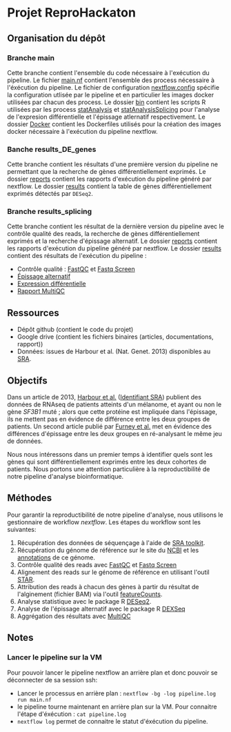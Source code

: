 # Projet ReproHackaton

## Organisation du dépôt

### Branche main

Cette branche contient l'ensemble du code nécessaire à l'exécution du pipeline. Le fichier [main.nf](https://github.com/hugovaysset/ReproHackaton/blob/main/main.nf) contient l'ensemble des process nécessaire à l'éxécution du pipeline. Le fichier de configuration [nextflow.config](https://github.com/hugovaysset/ReproHackaton/blob/main/nextflow.config) spécifie la configuration utlisée par le pipeline et en particulier les images docker utilisées par chacun des process. Le dossier [bin](https://github.com/hugovaysset/ReproHackaton/tree/main/bin) contient les scripts R utilisées par les process [statAnalysis](https://github.com/hugovaysset/ReproHackaton/blob/main/main.nf#L205) et [statAnalysisSplicing](https://github.com/hugovaysset/ReproHackaton/blob/main/main.nf#L225) pour l'analyse de l'expresion différentielle et l'épissage atlernatif respectivement. 
Le dossier [Docker](https://github.com/hugovaysset/ReproHackaton/tree/main/Docker) contient les Dockerfiles utilisés pour la création des images docker nécessaire à l'exécution du pipeline nextflow. 

### Banche results_DE_genes 
Cette branche contient les résultats d'une première version du pipeline ne permettant que la recherche de gènes différentiellement exprimés. 
Le dossier [reports](https://github.com/hugovaysset/ReproHackaton/tree/results_DE_genes/reports) contient les rapports d'exécution du pipeline généré par nextflow.
Le dossier [results](https://github.com/hugovaysset/ReproHackaton/tree/results_DE_genes/results/DE_genes) contient la table de gènes différentiellement exprimés détectés par `DESeq2`. 

### Branche results_splicing
Cette branche contient les résultat de la dernière version du pipeline avec le contrôle qualité des reads, la recherche de gènes différentiellement exprimés et la recherche d'épissage alternatif. 
Le dossier [reports](https://github.com/hugovaysset/ReproHackaton/tree/results_splicing/reports) contient les rapports d'exécution du pipeline généré par nextflow.
Le dossier [results](https://github.com/hugovaysset/ReproHackaton/tree/results_splicing/results) contient des résultats de l'exécution du pipeline : 
- Contrôle qualité : [FastQC](https://github.com/hugovaysset/ReproHackaton/tree/results_splicing/results/fastqc_results) et [Fastq Screen](https://github.com/hugovaysset/ReproHackaton/tree/results_splicing/results/fqscreen_results)
- [Épissage alternatif](https://github.com/hugovaysset/ReproHackaton/tree/results_splicing/results/DE_splicing)
- [Expression différentielle](https://github.com/hugovaysset/ReproHackaton/tree/results_splicing/results/DE_genes)
- [Rapport MultiQC](https://github.com/hugovaysset/ReproHackaton/tree/results_splicing/results/multiqc_results)

## Ressources
- Dépôt github (contient le code du projet)
- Google drive (contient les fichiers binaires (articles, documentations, rapport))
- Données: issues de Harbour et al. (Nat. Genet. 2013) disponibles au [SRA](https://www.ncbi.nlm.nih.gov/Traces/study/?acc=SRP017413&o=acc_s%3Aa).

## Objectifs
Dans un article de 2013, [Harbour et al.](https://drive.google.com/file/d/1mR2oxIx7IG2UqzZr1kt1vVCcWvMr6b8B/view?usp=sharing) ([Identifiant SRA](https://trace.ncbi.nlm.nih.gov/Traces/sra/?study=SRP017413)) publient des données de RNAseq de patients atteints d'un mélanome, et ayant ou non le gène *SF3B1* muté ; alors que cette protéine est impliquée dans l'épissage, ils ne mettent pas en évidence de différence entre les deux groupes de patients. Un second article publié par [Furney et al.](https://drive.google.com/file/d/1MSxQ1XNcuXBHLKFrOiXP3Xhky4Q00pmb/view?usp=sharing) met en évidence des différences d'épissage entre les deux groupes en ré-analysant le même jeu de données.

Nous nous intéressons dans un premier temps à identifier quels sont les gènes qui sont différentiellement exprimés entre les deux cohortes de patients. Nous portons une attention particulière à la reproductibilité de notre pipeline d'analyse bioinformatique.

## Méthodes

Pour garantir la reproductibilité de notre pipeline d'analyse, nous utilisons le gestionnaire de workflow *nextflow*. Les étapes du workflow sont les suivantes:
1. Récupération des données de séquençage à l'aide de [SRA toolkit](https://github.com/ncbi/sra-tools).
2. Récupération du génome de référence sur le site du [NCBI](https://www.ncbi.nlm.nih.gov/assembly/GCF_000001405.39) et les [annotations](ftp://ftp.ensembl.org/pub/release-101/gtf/homo_sapiens/Homo_sapiens.GRCh38.101.chr.gtf.gz) de ce génome.
3. Contrôle qualité des reads avec [FastQC](https://www.bioinformatics.babraham.ac.uk/projects/fastqc/) et [Fastq Screen](https://www.bioinformatics.babraham.ac.uk/projects/fastq_screen/)
4. Alignement des reads sur le génome de référence en utilisant l'outil [STAR](https://github.com/alexdobin/STAR).
5. Attribution des reads à chacun des gènes à partir du résultat de l'alginement (fichier BAM) via l'outil [featureCounts](http://bioinf.wehi.edu.au/featureCounts/).
6. Analyse statistique avec le package R [DESeq2](https://bioconductor.org/packages/release/bioc/html/DESeq2.html).
7. Analyse de l'épissage alternatif avec le package R [DEXSeq](https://bioconductor.org/packages/release/bioc/html/DEXSeq.html)
8. Aggrégation des résultats avec [MultiQC](https://multiqc.info/)

## Notes

### Lancer le pipeline sur la VM
Pour pouvoir lancer le pipeline nextflow an arrière plan et donc pouvoir se déconnecter de sa session ssh: 
- Lancer le processus en arrière plan : `nextflow -bg -log pipeline.log run main.nf`
- le pipeline tourne maintenant en arrière plan sur la VM. Pour connaitre l'étape d'éxécution : `cat pipeline.log`
- `nextflow log` permet de connaitre le statut d'éxécution du pipeline.
